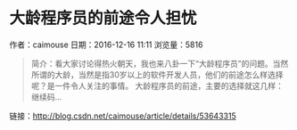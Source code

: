 # 大龄程序员的前途令人担忧
作者：caimouse
日期：2016-12-16 11:11
浏览量：5816
> 简介：看大家讨论得热火朝天，我也来八卦一下“大龄程序员”的问题。当然所谓的大龄，当然是指30岁以上的软件开发人员，他们的前途怎么样选择呢？是一件令人关注的事情。 大龄程序员的前途，主要的选择就这几样：继续码...

 链接：http://blog.csdn.net/caimouse/article/details/53643315
